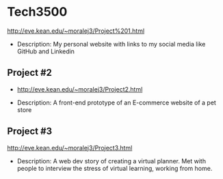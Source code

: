 # Tech3500
http://eve.kean.edu/~moralej3/Project%201.html

- Description:  My personal website with links to my social media like GitHub and Linkedin



## Project #2

- http://eve.kean.edu/~moralej3/Project2.html

- Description:  A front-end prototype of an E-commerce website of a pet store


## Project #3

http://eve.kean.edu/~moralej3/Project3.html

- Description:  A web dev story of creating a virtual planner. Met with people to interview the stress of virtual learning, working from home.
